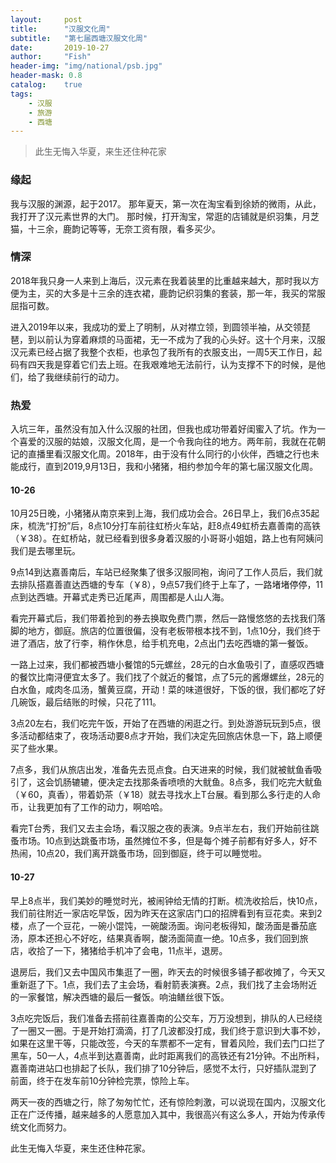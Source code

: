 ```yaml
---
layout:     post
title:      "汉服文化周"
subtitle:   "第七届西塘汉服文化周"
date:       2019-10-27
author:     "Fish"
header-img: "img/national/psb.jpg"
header-mask: 0.8
catalog:    true
tags:
    - 汉服
    - 旅游
    - 西塘
---
```


> 此生无悔入华夏，来生还住种花家

### 缘起
我与汉服的渊源，起于2017。
那年夏天，第一次在淘宝看到徐娇的微雨，从此，我打开了汉元素世界的大门。
那时候，打开淘宝，常逛的店铺就是织羽集，月芝猫，十三余，鹿韵记等等，无奈工资有限，看多买少。

### 情深
2018年我只身一人来到上海后，汉元素在我着装里的比重越来越大，那时我以方便为主，买的大多是十三余的连衣裙，鹿韵记织羽集的套装，那一年，我买的常服屈指可数。

进入2019年以来，我成功的爱上了明制，从对襟立领，到圆领半袖，从交领琵琶，到以前认为穿着麻烦的马面裙，无一不成为了我的心头好。这十个月来，汉服汉元素已经占据了我整个衣柜，也承包了我所有的衣服支出，一周5天工作日，起码有四天我是穿着它们去上班。在我艰难地无法前行，认为支撑不下的时候，是他们，给了我继续前行的动力。

### 热爱
入坑三年，虽然没有加入什么汉服的社团，但我也成功带着好闺蜜入了坑。作为一个喜爱的汉服的姑娘，汉服文化周，是一个令我向往的地方。两年前，我就在花朝记的直播里看汉服文化周。2018年，由于没有什么同行的小伙伴，西塘之行也未能成行，直到2019,9月13日，我和小猪猪，相约参加今年的第七届汉服文化周。

#### 10-26
10月25日晚，小猪猪从南京来到上海，我们成功会合。26日早上，我们6点35起床，梳洗“打扮”后，8点10分打车前往虹桥火车站，赶8点49虹桥去嘉善南的高铁（￥38）。在虹桥站，就已经看到很多身着汉服的小哥哥小姐姐，路上也有阿姨问我们是去哪里玩。

9点14到达嘉善南后，车站已经聚集了很多汉服同袍，询问了工作人员后，我们就去排队搭嘉善直达西塘的专车（￥8），9点57我们终于上车了，一路堵堵停停，11点到达西塘。开幕式走秀已近尾声，周围都是人山人海。

看完开幕式后，我们带着抢到的券去换取免费门票，然后一路慢悠悠的去找我们落脚的地方，御庭。旅店的位置很偏，没有老板带根本找不到，1点10分，我们终于进了酒店，放了行李，稍作休息，给手机充电，2点出门去吃西塘的第一餐饭。

一路上过来，我们都被西塘小餐馆的5元螺丝，28元的白水鱼吸引了，直感叹西塘的餐饮比南浔便宜太多了。我们找了个就近的餐馆，点了5元的酱爆螺丝，28元的白水鱼，咸肉冬瓜汤，蟹黄豆腐，开动！菜的味道很好，下饭的很，我们都吃了好几碗饭，最后结账的时候，只花了111。

3点20左右，我们吃完午饭，开始了在西塘的闲逛之行。到处游游玩玩到5点，很多活动都结束了，夜场活动要8点才开始，我们决定先回旅店休息一下，路上顺便买了些水果。

7点多，我们从旅店出发，准备先去觅点食。白天进来的时候，我们就被鱿鱼香吸引了，这会饥肠辘辘，便决定去找那条香喷喷的大鱿鱼。8点多，我们吃完大鱿鱼（￥60，真香），带着奶茶（￥18）就去寻找水上T台展。看到那么多行走的人命币，让我更加有了工作的动力，啊哈哈。

看完T台秀，我们又去主会场，看汉服之夜的表演。9点半左右，我们开始前往跳蚤市场。10点到达跳蚤市场，虽然摊位不多，但是每个摊子前都有好多人，好不热闹，10点20，我们离开跳蚤市场，回到御庭，终于可以睡觉啦。

#### 10-27
早上8点半，我们美妙的睡觉时光，被闹钟给无情的打断。梳洗收拾后，快10点，我们前往附近一家店吃早饭，因为昨天在这家店门口的招牌看到有豆花卖。来到2楼，点了一个豆花，一碗小馄饨，一碗酸汤面。询问老板得知，酸汤面是番茄底汤，原本还担心不好吃，结果真香啊，酸汤面简直一绝。10点多，我们回到旅店，收拾了一下，猪猪给手机冲了会电，11点半，退房。

退房后，我们又去中国风市集逛了一圈，昨天去的时候很多铺子都收摊了，今天又重新逛了下。1点，我们去了主会场，看射箭表演赛。2点，我们找了主会场附近的一家餐馆，解决西塘的最后一餐饭。响油鳝丝很下饭。

3点吃完饭后，我们准备去搭前往嘉善南的公交车，万万没想到，排队的人已经绕了一圈又一圈。于是开始打滴滴，打了几波都没打成，我们终于意识到大事不妙，如果在这里干等，只能改签，今天的车票都不一定有，冒着风险，我们去门口拦了黑车，50一人，4点半到达嘉善南，此时距离我们的高铁还有21分钟。不出所料，嘉善南进站口也排起了长队，我们排了10分钟后，感觉不太行，只好插队混到了前面，终于在发车前10分钟检完票，惊险上车。

两天一夜的西塘之行，除了匆匆忙忙，还有惊险刺激，可以说现在国内，汉服文化正在广泛传播，越来越多的人愿意加入其中，我很高兴有这么多人，开始为传承传统文化而努力。

此生无悔入华夏，来生还住种花家。


